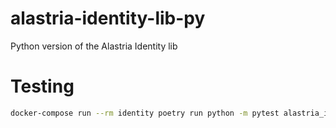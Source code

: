 # alastria-identity-lib-py
Python version of the Alastria Identity lib

# Testing

```bash
docker-compose run --rm identity poetry run python -m pytest alastria_identity -v .
```
